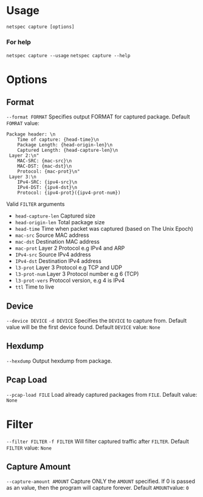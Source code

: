 # Usage
`netspec capture [options]`
### For help
`netspec capture --usage`
`netspec capture --help`

# Options

## Format
`--format FORMAT`
Specifies output FORMAT for captured package.
Default `FOMRAT` value:

```
Package header: \n
    Time of capture: {head-time}\n
    Package Length: {head-origin-len}\n
    Captured Length: {head-capture-len}\n
 Layer 2:\n"
    MAC-SRC: {mac-src}\n
    MAC-DST: {mac-dst}\n
    Protocol: {mac-prot}\n"
 Layer 3:\n
    IPv4-SRC: {ipv4-src}\n
    IPv4-DST: {ipv4-dst}\n
    Protocol: {ipv4-prot}({ipv4-prot-num})
```
Valid `FILTER` arguments
* `head-capture-len` Captured size
* `head-origin-len` Total package size
* `head-time` Time when packet was captured (based on The Unix Epoch)
* `mac-src` Source MAC address
* `mac-dst` Destination MAC address
* `mac-prot` Layer 2 Protocol e.g IPv4 and ARP
* `IPv4-src` Source IPv4 address
* `IPv4-dst` Destination IPv4 address
* `l3-prot` Layer 3 Protocol e.g TCP and UDP
* `l3-prot-num` Layer 3 Protocol number e.g 6 (TCP)
* `l3-prot-vers` Protocol version, e.g 4 is IPv4
* `ttl` Time to live

## Device
`--device DEVICE` `-d DEVICE`
Specifies the `DEVICE` to capture from.
Default value will be the first device found.
Default `DEVICE` value: `None`
## Hexdump
`--hexdump`
Output hexdump from package.

## Pcap Load
`--pcap-load FILE`
Load already captured packages from `FILE`.
Default value: `None`

# Filter
`--filter FILTER` `-f FILTER`
Will filter captured traffic after `FILTER`.
Default `FILTER` value: `None`

## Capture Amount
`--capture-amount AMOUNT`
Capture ONLY the `AMOUNT` specified. If 0 is passed as an value, then the program will capture forever.
Default `AMOUNT`value: `0`
